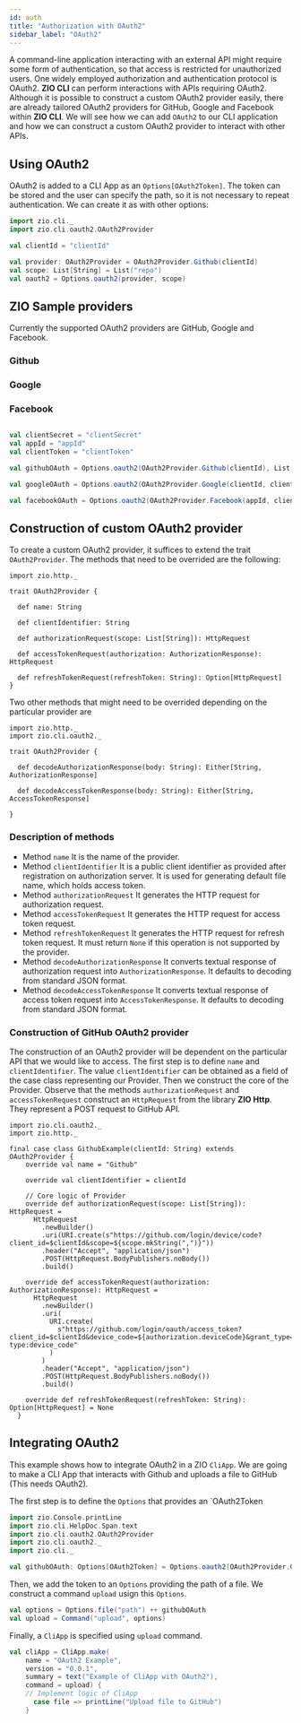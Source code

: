 ```yaml
---
id: auth
title: "Authorization with OAuth2"
sidebar_label: "OAuth2"
---
```


A command-line application interacting with an external API might require some form of authentication, so that access is restricted for unauthorized users. One widely employed authorization and authentication protocol is OAuth2. **ZIO CLI** can perform interactions with APIs requiring OAuth2. Although it is possible to construct a custom OAuth2 provider easily, there are already tailored OAuth2 providers for GitHub, Google and Facebook within **ZIO CLI**. We will see how we can add `OAuth2` to our CLI application and how we can construct a custom OAuth2 provider to interact with other APIs.

## Using OAuth2

 OAuth2 is added to a CLI App as an `Options[OAuth2Token]`. The token can be stored and the user can specify the path, so it is not necessary to repeat authentication. We can create it as with other options:
```scala mdoc:silent
import zio.cli._
import zio.cli.oauth2.OAuth2Provider

val clientId = "clientId"

val provider: OAuth2Provider = OAuth2Provider.Github(clientId)
val scope: List[String] = List("repo")
val oauth2 = Options.oauth2(provider, scope)
```

## ZIO Sample providers
Currently the supported OAuth2 providers are GitHub, Google and Facebook.

### Github

### Google

### Facebook
```scala mdoc:silent

val clientSecret = "clientSecret"
val appId = "appId"
val clientToken = "clientToken"

val githubOAuth = Options.oauth2(OAuth2Provider.Github(clientId), List("repo"))

val googleOAuth = Options.oauth2(OAuth2Provider.Google(clientId, clientSecret), Nil)

val facebookOAuth = Options.oauth2(OAuth2Provider.Facebook(appId, clientToken), Nil)

```

## Construction of custom OAuth2 provider
To create a custom OAuth2 provider, it suffices to extend the trait `OAuth2Provider`.
The methods that need to be overrided are the following:
```scala:mdoc
import zio.http._

trait OAuth2Provider {
  
  def name: String

  def clientIdentifier: String

  def authorizationRequest(scope: List[String]): HttpRequest

  def accessTokenRequest(authorization: AuthorizationResponse): HttpRequest

  def refreshTokenRequest(refreshToken: String): Option[HttpRequest]
}
``` 
Two other methods that might need to be overrided depending on the particular provider are 
```scala:mdoc:reset
import zio.http._
import zio.cli.oauth2._

trait OAuth2Provider {
  
  def decodeAuthorizationResponse(body: String): Either[String, AuthorizationResponse]

  def decodeAccessTokenResponse(body: String): Either[String, AccessTokenResponse]

}
``` 
### Description of methods
- Method `name`
It is the name of the provider.
- Method `clientIdentifier`
It is a public client identifier as provided after registration on authorization
server. It is used for generating default file name, which holds access token.
- Method `authorizationRequest`
It generates the HTTP request for authorization request.
- Method `accessTokenRequest`
It generates the HTTP request for access token request.
- Method `refreshTokenRequest`
It generates the HTTP request for refresh token request. It must return `None` if this operation is not supported by the provider.
- Method `decodeAuthorizationResponse`
It converts textual response of authorization request into `AuthorizationResponse`. It defaults to decoding from standard JSON format.
- Method `decodeAccessTokenResponse`
It converts textual response of access token request into `AccessTokenResponse`.
It defaults to decoding from standard JSON format.

### Construction of GitHub OAuth2 provider
The construction of an OAuth2 provider will be dependent on the particular API that we would like to access. The first step is to define `name` and `clientIdentifier`. The value `clientIdentifier` can be obtained as a field of the case class representing our Provider. Then we construct the core of the Provider. Observe that the methods `authorizationRequest` and `accessTokenRequest` construct an `HttpRequest` from the library **ZIO Http**. They represent a POST request to GitHub API.
```scala:mdoc:silence
import zio.cli.oauth2._
import zio.http._

final case class GithubExample(clientId: String) extends OAuth2Provider {
    override val name = "Github"

    override val clientIdentifier = clientId

    // Core logic of Provider
    override def authorizationRequest(scope: List[String]): HttpRequest =
      HttpRequest
        .newBuilder()
        .uri(URI.create(s"https://github.com/login/device/code?client_id=$clientId&scope=${scope.mkString(",")}"))
        .header("Accept", "application/json")
        .POST(HttpRequest.BodyPublishers.noBody())
        .build()

    override def accessTokenRequest(authorization: AuthorizationResponse): HttpRequest =
      HttpRequest
        .newBuilder()
        .uri(
          URI.create(
            s"https://github.com/login/oauth/access_token?client_id=$clientId&device_code=${authorization.deviceCode}&grant_type=urn:ietf:params:oauth:grant-type:device_code"
          )
        )
        .header("Accept", "application/json")
        .POST(HttpRequest.BodyPublishers.noBody())
        .build()

    override def refreshTokenRequest(refreshToken: String): Option[HttpRequest] = None
  }
```

## Integrating OAuth2
This example shows how to integrate OAuth2 in a ZIO `CliApp`. We are going to make a CLI App that interacts with Github and uploads a file to GitHub (This needs OAuth2).

The first step is to define the `Options` that provides an `OAuth2Token
```scala mdoc:silent:reset
import zio.Console.printLine
import zio.cli.HelpDoc.Span.text
import zio.cli.oauth2.OAuth2Provider
import zio.cli.oauth2._
import zio.cli._

val githubOAuth: Options[OAuth2Token] = Options.oauth2(OAuth2Provider.Github("sampleId"), List("repo"))
```
Then, we add the token to an `Options` providing the path of a file. We construct a command `upload` usign this `Options`.

```scala mdoc:silent
val options = Options.file("path") ++ githubOAuth
val upload = Command("upload", options)
```
Finally, a `CliApp` is specified using `upload` command.
```scala mdoc:silent
val cliApp = CliApp.make(
    name = "OAuth2 Example",
    version = "0.0.1",
    summary = text("Example of CliApp with OAuth2"),
    command = upload) {
    // Implement logic of CliApp
      case file => printLine("Upload file to GitHub")
    }
```


